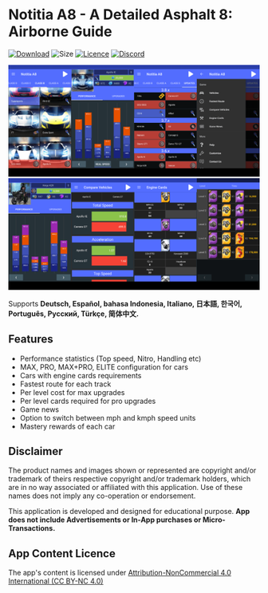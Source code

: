 # Notitia A8 - A Detailed Asphalt 8: Airborne Guide

[![Download](https://img.shields.io/badge/Download-Latest%20APK-blue.svg)](https://www.dropbox.com/s/02qvq2hp3ep47j3/Notitia_A8_1.11.apk?dl=1)
![Size](https://img.shields.io/badge/Size-6.00%20MB-lightgrey.svg)
[![Licence](https://img.shields.io/badge/Licence-CC%20BY--NC%204.0-orange.svg)](https://creativecommons.org/licenses/by-nc/4.0/)
[![Discord](https://img.shields.io/badge/Discord-Join-blue.svg)](https://discord.gg/aEhap7P)

![](images/N8_1.png)
![](images/N8_2.png)

Supports **Deutsch, Español, bahasa Indonesia, Italiano, 日本語, 한국어, Português, Pусский, Türkçe, 简体中文.**

## Features

* Performance statistics (Top speed, Nitro, Handling etc)
* MAX, PRO, MAX+PRO, ELITE configuration for cars
* Cars with engine cards requirements
* Fastest route for each track
* Per level cost for max upgrades
* Per level cards required for pro upgrades
* Game news
* Option to switch between mph and kmph speed units
* Mastery rewards of each car

## Disclaimer

The product names and images shown or represented are copyright and/or trademark of theirs respective copyright and/or trademark holders, which are in no way associated or affiliated with this application. Use of these names does not imply any co-operation or endorsement.

This application is developed and designed for educational purpose. **App does not include Advertisements or In-App purchases or Micro-Transactions.**

## App Content Licence

The app's content is licensed under [Attribution-NonCommercial 4.0 International (CC BY-NC 4.0)](https://creativecommons.org/licenses/by-nc/4.0/)
